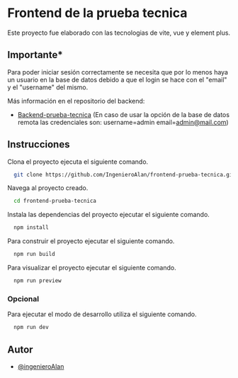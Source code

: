 # Frontend de la prueba tecnica
Este proyecto fue elaborado con las tecnologias de vite, vue y element plus.

## Importante*
Para poder iniciar sesión correctamente se necesita que por lo menos haya un usuario en la base de datos debido a que el login se hace con el "email" y el "username" del mismo.

Más información en el repositorio del backend:
- [Backend-prueba-tecnica](https://github.com/IngenieroAlan/backend-prueba-tecnica)
(En caso de usar la opción de la base de datos remota las credenciales son: username=admin email=admin@mail.com)

## Instrucciones
Clona el proyecto ejecuta el siguiente comando.

```bash
  git clone https://github.com/IngenieroAlan/frontend-prueba-tecnica.git
```

Navega al proyecto creado.
```bash
  cd frontend-prueba-tecnica
```

Instala las dependencias del proyecto ejecutar el siguiente comando.

```bash
  npm install
```
Para construir el proyecto ejecutar el siguiente comando.

```bash
  npm run build
```

Para visualizar el proyecto ejecutar el siguiente comando.

```bash
  npm run preview
```

### Opcional
Para ejecutar el modo de desarrollo utiliza el siguiente comando.
```bash
  npm run dev
```

## Autor

- [@ingenieroAlan](https://www.github.com/ingenieroAlan)

